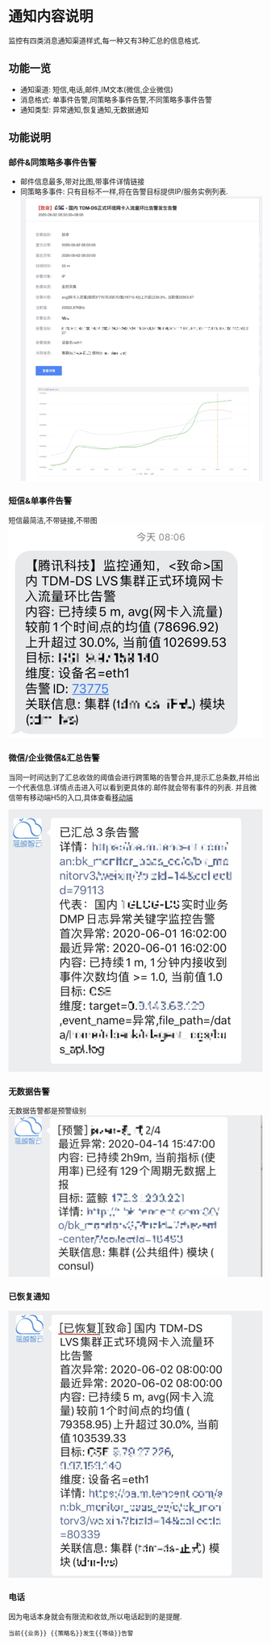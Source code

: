 # 通知内容说明

监控有四类消息通知渠道样式,每一种又有3种汇总的信息格式. 


## 功能一览

* 通知渠道: 短信,电话,邮件,IM文本(微信,企业微信)
* 消息格式: 单事件告警,同策略多事件告警,不同策略多事件告警
* 通知类型: 异常通知,恢复通知,无数据通知

## 功能说明

### 邮件&同策略多事件告警

* 邮件信息最多,带对比图,带事件详情链接
* 同策略多事件: 只有目标不一样,将在告警目标提供IP/服务实例列表. 
![-w2020](media/15911009385709.jpg)

### 短信&单事件告警

短信最简洁,不带链接,不带图
![-w2020](media/15911011080145.jpg)

### 微信/企业微信&汇总告警

当同一时间达到了汇总收敛的阈值会进行跨策略的告警合并,提示汇总条数,并给出一个代表信息.详情点击进入可以看到更具体的.邮件就会带有事件的列表. 并且微信带有移动端H5的入口,具体查看[移动端](h5_app.md)

![-w2020](media/15911013706265.jpg)

### 无数据告警

无数据告警都是预警级别
![-w2020](media/15911562374591.jpg)

### 已恢复通知

![-w2020](media/15911563921839.jpg)


### 电话

因为电话本身就会有限流和收敛,所以电话起到的是提醒. 

```
当前{{业务}} {{策略名}}发生{{等级}}告警
```

